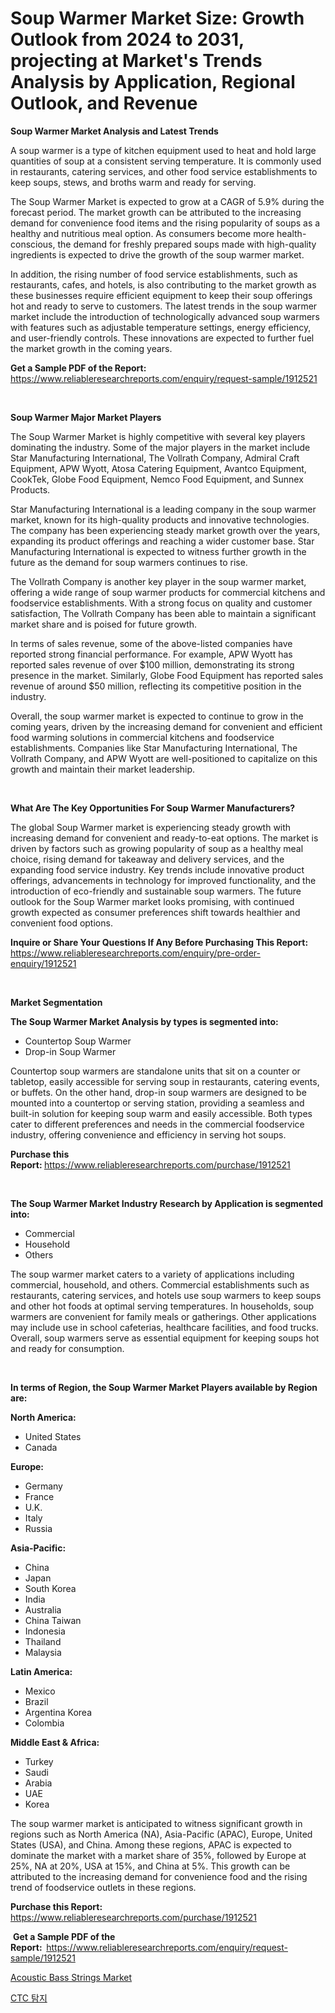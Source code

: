 <p><h1>Soup Warmer Market Size: Growth Outlook from 2024 to 2031, projecting at Market's Trends Analysis by Application, Regional Outlook, and Revenue</h1></p><p><strong>Soup Warmer Market Analysis and Latest Trends</strong></p>
<p><p>A soup warmer is a type of kitchen equipment used to heat and hold large quantities of soup at a consistent serving temperature. It is commonly used in restaurants, catering services, and other food service establishments to keep soups, stews, and broths warm and ready for serving.</p><p>The Soup Warmer Market is expected to grow at a CAGR of 5.9% during the forecast period. The market growth can be attributed to the increasing demand for convenience food items and the rising popularity of soups as a healthy and nutritious meal option. As consumers become more health-conscious, the demand for freshly prepared soups made with high-quality ingredients is expected to drive the growth of the soup warmer market.</p><p>In addition, the rising number of food service establishments, such as restaurants, cafes, and hotels, is also contributing to the market growth as these businesses require efficient equipment to keep their soup offerings hot and ready to serve to customers. The latest trends in the soup warmer market include the introduction of technologically advanced soup warmers with features such as adjustable temperature settings, energy efficiency, and user-friendly controls. These innovations are expected to further fuel the market growth in the coming years.</p></p>
<p><strong>Get a Sample PDF of the Report:&nbsp;</strong> <a href="https://www.reliableresearchreports.com/enquiry/request-sample/1912521">https://www.reliableresearchreports.com/enquiry/request-sample/1912521</a></p>
<p>&nbsp;</p>
<p><strong>Soup Warmer Major Market Players</strong></p>
<p><p>The Soup Warmer Market is highly competitive with several key players dominating the industry. Some of the major players in the market include Star Manufacturing International, The Vollrath Company, Admiral Craft Equipment, APW Wyott, Atosa Catering Equipment, Avantco Equipment, CookTek, Globe Food Equipment, Nemco Food Equipment, and Sunnex Products.</p><p>Star Manufacturing International is a leading company in the soup warmer market, known for its high-quality products and innovative technologies. The company has been experiencing steady market growth over the years, expanding its product offerings and reaching a wider customer base. Star Manufacturing International is expected to witness further growth in the future as the demand for soup warmers continues to rise.</p><p>The Vollrath Company is another key player in the soup warmer market, offering a wide range of soup warmer products for commercial kitchens and foodservice establishments. With a strong focus on quality and customer satisfaction, The Vollrath Company has been able to maintain a significant market share and is poised for future growth.</p><p>In terms of sales revenue, some of the above-listed companies have reported strong financial performance. For example, APW Wyott has reported sales revenue of over $100 million, demonstrating its strong presence in the market. Similarly, Globe Food Equipment has reported sales revenue of around $50 million, reflecting its competitive position in the industry.</p><p>Overall, the soup warmer market is expected to continue to grow in the coming years, driven by the increasing demand for convenient and efficient food warming solutions in commercial kitchens and foodservice establishments. Companies like Star Manufacturing International, The Vollrath Company, and APW Wyott are well-positioned to capitalize on this growth and maintain their market leadership.</p></p>
<p>&nbsp;</p>
<p><strong>What Are The Key Opportunities For Soup Warmer Manufacturers?</strong></p>
<p><p>The global Soup Warmer market is experiencing steady growth with increasing demand for convenient and ready-to-eat options. The market is driven by factors such as growing popularity of soup as a healthy meal choice, rising demand for takeaway and delivery services, and the expanding food service industry. Key trends include innovative product offerings, advancements in technology for improved functionality, and the introduction of eco-friendly and sustainable soup warmers. The future outlook for the Soup Warmer market looks promising, with continued growth expected as consumer preferences shift towards healthier and convenient food options.</p></p>
<p><strong>Inquire or Share Your Questions If Any Before Purchasing This Report:</strong> <a href="https://www.reliableresearchreports.com/enquiry/pre-order-enquiry/1912521">https://www.reliableresearchreports.com/enquiry/pre-order-enquiry/1912521</a></p>
<p>&nbsp;</p>
<p><strong>Market Segmentation</strong></p>
<p><strong>The Soup Warmer Market Analysis by types is segmented into:</strong></p>
<p><ul><li>Countertop Soup Warmer</li><li>Drop-in Soup Warmer</li></ul></p>
<p><p>Countertop soup warmers are standalone units that sit on a counter or tabletop, easily accessible for serving soup in restaurants, catering events, or buffets. On the other hand, drop-in soup warmers are designed to be mounted into a countertop or serving station, providing a seamless and built-in solution for keeping soup warm and easily accessible. Both types cater to different preferences and needs in the commercial foodservice industry, offering convenience and efficiency in serving hot soups.</p></p>
<p><strong>Purchase this Report:&nbsp;</strong><a href="https://www.reliableresearchreports.com/purchase/1912521">https://www.reliableresearchreports.com/purchase/1912521</a></p>
<p>&nbsp;</p>
<p><strong>The Soup Warmer Market Industry Research by Application is segmented into:</strong></p>
<p><ul><li>Commercial</li><li>Household</li><li>Others</li></ul></p>
<p><p>The soup warmer market caters to a variety of applications including commercial, household, and others. Commercial establishments such as restaurants, catering services, and hotels use soup warmers to keep soups and other hot foods at optimal serving temperatures. In households, soup warmers are convenient for family meals or gatherings. Other applications may include use in school cafeterias, healthcare facilities, and food trucks. Overall, soup warmers serve as essential equipment for keeping soups hot and ready for consumption.</p></p>
<p>&nbsp;</p>
<p><strong>In terms of Region, the Soup Warmer Market Players available by Region are:</strong></p>
<p>
    <p> <strong> North America: </strong>
        <ul>
            <li>United States</li>
            <li>Canada</li>
        </ul>
        </p> 
    <p> <strong> Europe: </strong>
        <ul>
            <li>Germany</li>
            <li>France</li>
            <li>U.K.</li>
            <li>Italy</li>
            <li>Russia</li>
        </ul>
        </p> 
    <p> <strong> Asia-Pacific: </strong>
        <ul>
            <li>China</li>
            <li>Japan</li>
            <li>South Korea</li>
            <li>India</li>
            <li>Australia</li>
            <li>China Taiwan</li>
            <li>Indonesia</li>
            <li>Thailand</li>
            <li>Malaysia</li>
        </ul>
        </p> 
    <p> <strong> Latin America: </strong>
        <ul>
            <li>Mexico</li>
            <li>Brazil</li>
            <li>Argentina Korea</li>
            <li>Colombia</li>
        </ul>
        </p> 
    <p> <strong> Middle East & Africa: </strong>
        <ul>
            <li>Turkey</li>
            <li>Saudi</li>
            <li>Arabia</li>
            <li>UAE</li>
            <li>Korea</li>
        </ul>
    </p>
    </p>
<p><p>The soup warmer market is anticipated to witness significant growth in regions such as North America (NA), Asia-Pacific (APAC), Europe, United States (USA), and China. Among these regions, APAC is expected to dominate the market with a market share of 35%, followed by Europe at 25%, NA at 20%, USA at 15%, and China at 5%. This growth can be attributed to the increasing demand for convenience food and the rising trend of foodservice outlets in these regions.</p></p>
<p><strong>Purchase this Report: </strong><a href="https://www.reliableresearchreports.com/purchase/1912521">https://www.reliableresearchreports.com/purchase/1912521</a></p>
<p>&nbsp;<strong>Get a Sample PDF of the Report:&nbsp;&nbsp;</strong><a href="https://www.reliableresearchreports.com/enquiry/request-sample/1912521">https://www.reliableresearchreports.com/enquiry/request-sample/1912521</a></p>
<p><strong></strong></p>
<p><p><a href="https://github.com/lbird53714/Market-Research-Report-List-3/blob/main/acoustic-bass-strings-market.md">Acoustic Bass Strings Market</a></p><p><a href="https://github.com/vdhdwjyp90142/Market-Research-Report-List-1/blob/main/11913695765.md">CTC 탐지</a></p></p>